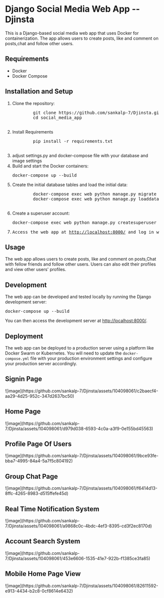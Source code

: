 <!DOCTYPE html>
<html>
<head>
</head>
<body>
	<h1>Django Social Media Web App -- Djinsta</h1>
<p>This is a Django-based social media web app that uses Docker for containerization. The app allows users to create posts, like and comment on posts,chat and follow other users.</p>

<h2>Requirements</h2>

<ul>
	<li>Docker</li>
	<li>Docker Compose</li>
</ul>

<h2>Installation and Setup</h2>

<ol>
	<li>Clone the repository:
	<pre>
		git clone https://github.com/sankalp-7/Djinsta.git
		cd social_media_app
	</pre>
	</li>
	<li>Install Requirements
	<pre>
		pip install -r requirements.txt
	</pre>
	</li>
	<li>adjust settings.py and docker-compose file with your database and image settings</li>
	<li>Build and start the Docker containers:
	<pre>docker-compose up --build</pre>
	</li>
	<li>Create the initial database tables and load the initial data:
	<pre>
		docker-compose exec web python manage.py migrate
		docker-compose exec web python manage.py loaddata initial_data.json
	</pre>
	</li>
	<li>Create a superuser account:
	<pre>docker-compose exec web python manage.py createsuperuser</pre>
	</li>
	<li>
		<pre>Access the web app at <a href="http://localhost:8000/">http://localhost:8000/</a> and log in with your superuser account.</pre></li>
</ol>

<h2>Usage</h2>

<p>The web app allows users to create posts, like and comment on posts,Chat with fellow friends and follow other users. Users can also edit their profiles and view other users' profiles.</p>

<h2>Development</h2>

<p>The web app can be developed and tested locally by running the Django development server:</p>
<pre>docker-compose up --build</pre>
<p>You can then access the development server at <a href="http://localhost:8000/">http://localhost:8000/</a>.</p>

<h2>Deployment</h2>

<p>The web app can be deployed to a production server using a platform like Docker Swarm or Kubernetes. You will need to update the <code>docker-compose.yml</code> file with your production environment settings and configure your production server accordingly.</p>
</body>
</html>
<h2>Signin Page</h2>
![image](https://github.com/sankalp-7/Djinsta/assets/104098061/c2baecf4-aa29-4d25-952c-347d2637bc50)
<h2>Home Page</h2>
![image](https://github.com/sankalp-7/Djinsta/assets/104098061/d979d038-6593-4c0a-a3f9-0e155bd45563)
<h2>Profile Page Of Users</h2>
![image](https://github.com/sankalp-7/Djinsta/assets/104098061/9bce93fe-bba7-4995-84a4-5a7f5c804192)
<h2>Group Chat Page</h2>
![image](https://github.com/sankalp-7/Djinsta/assets/104098061/f6414d13-8ffc-4265-8983-d515ffefe45d)
<h2>Real Time Notification System</h2>
![image](https://github.com/sankalp-7/Djinsta/assets/104098061/a9868c0c-4bdc-4ef3-8395-cd3f2ec8170d)
<h2>Account Search System</h2>
![image](https://github.com/sankalp-7/Djinsta/assets/104098061/453e6606-1535-41e7-922b-f1385ce3fa85)
<h2>Mobile Home Page View</h2>
![image](https://github.com/sankalp-7/Djinsta/assets/104098061/82611592-e913-4434-b2c8-0cf8614e6432)



